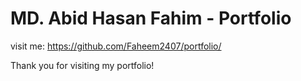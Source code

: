 # MD. Abid Hasan Fahim - Portfolio

visit me: https://github.com/Faheem2407/portfolio/

Thank you for visiting my portfolio!
